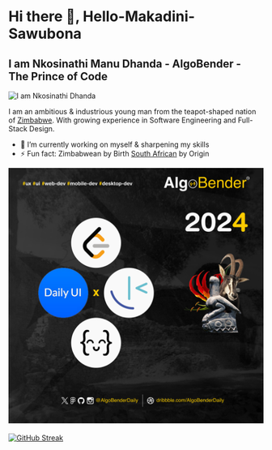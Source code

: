 # Hi there 👋, Hello-Makadini-Sawubona 
## I am Nkosinathi Manu Dhanda - AlgoBender - The Prince of Code
![I am Nkosinathi Dhanda](https://pbs.twimg.com/profile_banners/1737728126497837056/1710237614/1500x500)

I am an ambitious & industrious young man from the teapot-shaped nation of <a href="https://en.wikipedia.org/wiki/Zimbabwe" target="_blank">Zimbabwe</a>. With growing experience in Software Engineering and Full-Stack Design.

- 🔭 I’m currently working on myself & sharpening my skills
- ⚡ Fun fact: Zimbabwean by Birth <a href="https://en.wikipedia.org/wiki/South_Africa" target="_blank">South African</a> by Origin

![Year Objectives](https://github.com/AlgoBenderDaily/AlgoBenderDaily/blob/main/2024.png)
<br> <br>
[![GitHub Streak](https://streak-stats.demolab.com?user=AlgoBenderDaily&hide_border=true&border_radius=15&date_format=M%20j%5B%2C%20Y%5D&mode=weekly)](https://git.io/streak-stats)
